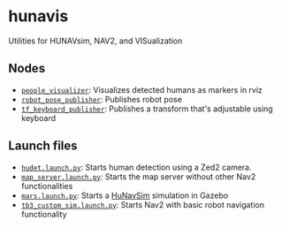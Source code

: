 # hunavis
Utilities for HUNAVsim, NAV2, and VISualization

## Nodes
- [`people_visualizer`](hunavis/people_visualizer.py): Visualizes detected humans as markers in rviz
- [`robot_pose_publisher`](hunavis/robot_pose_publisher.py): Publishes robot pose
- [`tf_keyboard_publisher`](hunavis/tf_keyboard_publisher.py): Publishes a transform that's adjustable using keyboard

## Launch files
- [`hudet.launch.py`](launch/hudet.launch.py): Starts human detection using a Zed2 camera.
- [`map_server.launch.py`](launch/map_server.launch.py): Starts the map server without other Nav2 functionalities
- [`mars.launch.py`](launch/mars.launch.py): Starts a [HuNavSim](https://github.com/robotics-upo/hunav_sim) simulation in Gazebo
- [`tb3_custom_sim.launch.py`](launch/tb3_custom_sim.launch.py): Starts Nav2 with basic robot navigation functionality